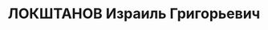 ---
title: ЛОКШТАНОВ Израиль Григорьевич
description: "Род. в 1907, еврей, обр.: высшее. Проживал: Украинская ССР, Харьков,\
  \ Госпитальный пер., 19, кв. 38. Плановик-экономист, инструктор отдела науки обкома\
  \ \n  Арестован 24.10.1937. Обв. по ст. 54-7-8-11 (участник антисоветской террористической\
  \ организации правых). Приговор: ВК ВС СССР, 30.12.1937 – ВМН. Расстрелян 31.12.1937,\
  \ г.Харьков. \n  Реабилитирован 27.10.1956"
---